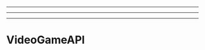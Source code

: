 ---------------------------------------------------------------------------------
----------------------------------------------------------------------------------------------------
-------------------------------------------------------
# VideoGameAPI
